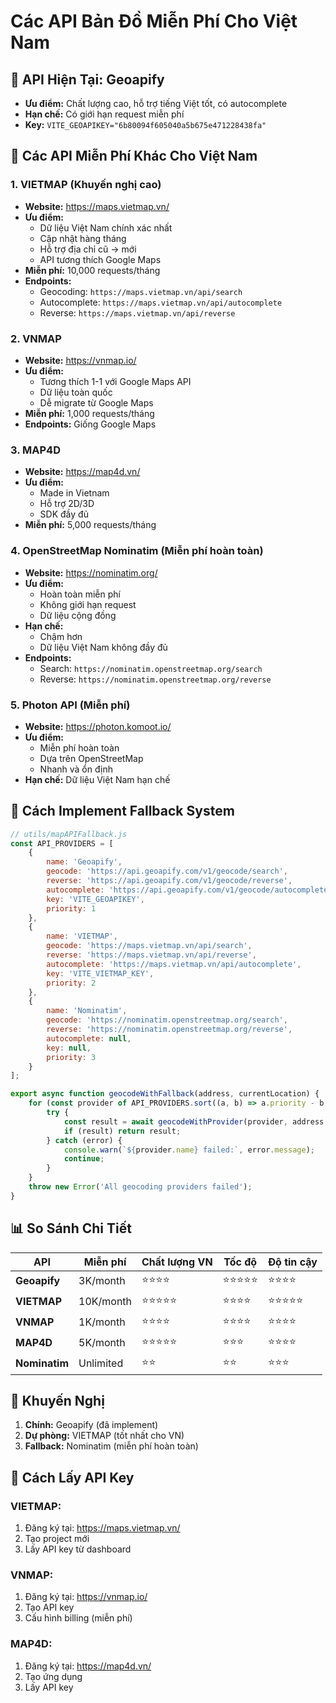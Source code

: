 # Các API Bản Đồ Miễn Phí Cho Việt Nam

## 🎯 **API Hiện Tại: Geoapify**
- **Ưu điểm:** Chất lượng cao, hỗ trợ tiếng Việt tốt, có autocomplete
- **Hạn chế:** Có giới hạn request miễn phí
- **Key:** `VITE_GEOAPIKEY="6b80094f605040a5b675e471228438fa"`

## 🚀 **Các API Miễn Phí Khác Cho Việt Nam**

### 1. **VIETMAP** (Khuyến nghị cao)
- **Website:** https://maps.vietmap.vn/
- **Ưu điểm:** 
  - Dữ liệu Việt Nam chính xác nhất
  - Cập nhật hàng tháng
  - Hỗ trợ địa chỉ cũ → mới
  - API tương thích Google Maps
- **Miễn phí:** 10,000 requests/tháng
- **Endpoints:**
  - Geocoding: `https://maps.vietmap.vn/api/search`
  - Autocomplete: `https://maps.vietmap.vn/api/autocomplete`
  - Reverse: `https://maps.vietmap.vn/api/reverse`

### 2. **VNMAP**
- **Website:** https://vnmap.io/
- **Ưu điểm:**
  - Tương thích 1-1 với Google Maps API
  - Dữ liệu toàn quốc
  - Dễ migrate từ Google Maps
- **Miễn phí:** 1,000 requests/tháng
- **Endpoints:** Giống Google Maps

### 3. **MAP4D**
- **Website:** https://map4d.vn/
- **Ưu điểm:**
  - Made in Vietnam
  - Hỗ trợ 2D/3D
  - SDK đầy đủ
- **Miễn phí:** 5,000 requests/tháng

### 4. **OpenStreetMap Nominatim** (Miễn phí hoàn toàn)
- **Website:** https://nominatim.org/
- **Ưu điểm:**
  - Hoàn toàn miễn phí
  - Không giới hạn request
  - Dữ liệu cộng đồng
- **Hạn chế:** 
  - Chậm hơn
  - Dữ liệu Việt Nam không đầy đủ
- **Endpoints:**
  - Search: `https://nominatim.openstreetmap.org/search`
  - Reverse: `https://nominatim.openstreetmap.org/reverse`

### 5. **Photon API** (Miễn phí)
- **Website:** https://photon.komoot.io/
- **Ưu điểm:**
  - Miễn phí hoàn toàn
  - Dựa trên OpenStreetMap
  - Nhanh và ổn định
- **Hạn chế:** Dữ liệu Việt Nam hạn chế

## 🔧 **Cách Implement Fallback System**

```javascript
// utils/mapAPIFallback.js
const API_PROVIDERS = [
    {
        name: 'Geoapify',
        geocode: 'https://api.geoapify.com/v1/geocode/search',
        reverse: 'https://api.geoapify.com/v1/geocode/reverse',
        autocomplete: 'https://api.geoapify.com/v1/geocode/autocomplete',
        key: 'VITE_GEOAPIKEY',
        priority: 1
    },
    {
        name: 'VIETMAP',
        geocode: 'https://maps.vietmap.vn/api/search',
        reverse: 'https://maps.vietmap.vn/api/reverse',
        autocomplete: 'https://maps.vietmap.vn/api/autocomplete',
        key: 'VITE_VIETMAP_KEY',
        priority: 2
    },
    {
        name: 'Nominatim',
        geocode: 'https://nominatim.openstreetmap.org/search',
        reverse: 'https://nominatim.openstreetmap.org/reverse',
        autocomplete: null,
        key: null,
        priority: 3
    }
];

export async function geocodeWithFallback(address, currentLocation) {
    for (const provider of API_PROVIDERS.sort((a, b) => a.priority - b.priority)) {
        try {
            const result = await geocodeWithProvider(provider, address, currentLocation);
            if (result) return result;
        } catch (error) {
            console.warn(`${provider.name} failed:`, error.message);
            continue;
        }
    }
    throw new Error('All geocoding providers failed');
}
```

## 📊 **So Sánh Chi Tiết**

| API | Miễn phí | Chất lượng VN | Tốc độ | Độ tin cậy |
|-----|----------|---------------|--------|------------|
| **Geoapify** | 3K/month | ⭐⭐⭐⭐ | ⭐⭐⭐⭐⭐ | ⭐⭐⭐⭐ |
| **VIETMAP** | 10K/month | ⭐⭐⭐⭐⭐ | ⭐⭐⭐⭐ | ⭐⭐⭐⭐⭐ |
| **VNMAP** | 1K/month | ⭐⭐⭐⭐ | ⭐⭐⭐⭐ | ⭐⭐⭐⭐ |
| **MAP4D** | 5K/month | ⭐⭐⭐⭐⭐ | ⭐⭐⭐ | ⭐⭐⭐⭐ |
| **Nominatim** | Unlimited | ⭐⭐ | ⭐⭐ | ⭐⭐⭐ |

## 🎯 **Khuyến Nghị**

1. **Chính:** Geoapify (đã implement)
2. **Dự phòng:** VIETMAP (tốt nhất cho VN)
3. **Fallback:** Nominatim (miễn phí hoàn toàn)

## 🔑 **Cách Lấy API Key**

### VIETMAP:
1. Đăng ký tại: https://maps.vietmap.vn/
2. Tạo project mới
3. Lấy API key từ dashboard

### VNMAP:
1. Đăng ký tại: https://vnmap.io/
2. Tạo API key
3. Cấu hình billing (miễn phí)

### MAP4D:
1. Đăng ký tại: https://map4d.vn/
2. Tạo ứng dụng
3. Lấy API key
